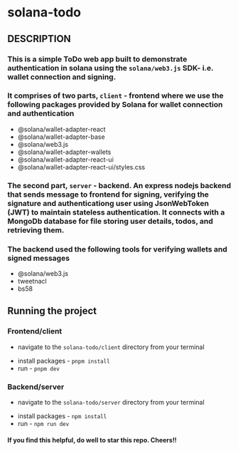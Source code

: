 # solana-todo

## DESCRIPTION

### This is a simple ToDo web app built to demonstrate authentication in solana using the `solana/web3.js` SDK- i.e. wallet connection and signing.

### It comprises of two parts, `client` - frontend where we use the following packages provided by Solana for wallet connection and authentication

- @solana/wallet-adapter-react
- @solana/wallet-adapter-base
- @solana/web3.js
- @solana/wallet-adapter-wallets
- @solana/wallet-adapter-react-ui
- @solana/wallet-adapter-react-ui/styles.css

### The second part, `server` - backend. An express nodejs backend that sends message to frontend for signing, verifying the signature and authenticationg user using JsonWebToken (JWT) to maintain stateless authentication. It connects with a MongoDb database for file storing user details, todos, and retrieving them.

### The backend used the following tools for verifying wallets and signed messages

- @solana/web3.js
- tweetnacl
- bs58

## Running the project

### Frontend/client

- navigate to the `solana-todo/client` directory from your terminal

* install packages - `pnpm install`
* run - `pnpm dev`

### Backend/server

- navigate to the `solana-todo/server` directory from your terminal

* install packages - `npm install`
* run - `npm run dev`

#### If you find this helpful, do well to star this repo. Cheers!!
